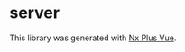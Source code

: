 # server

This library was generated with [Nx Plus Vue](https://github.com/ZachJW34/nx-plus/tree/master/libs/vue).
